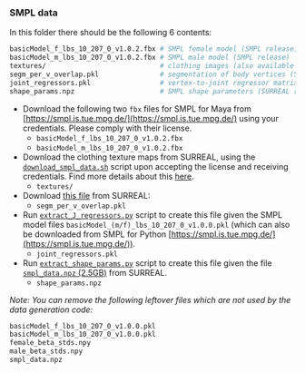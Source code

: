 ### SMPL data

In this folder there should be the following 6 contents:

``` bash
basicModel_f_lbs_10_207_0_v1.0.2.fbx # SMPL female model (SMPL release)
basicModel_m_lbs_10_207_0_v1.0.2.fbx # SMPL male model (SMPL release)
textures/                            # clothing images (also available at lsh.paris.inria.fr/SURREAL/smpl_data/textures.tar.gz) (SURREAL release)
segm_per_v_overlap.pkl               # segmentation of body vertices (SURREAL release)
joint_regressors.pkl                 # vertex-to-joint regressor matrix (SMPL release)
shape_params.npz                     # SMPL shape parameters (SURREAL release)
```

* Download the following two `fbx` files for SMPL for Maya from [https://smpl.is.tue.mpg.de/](https://smpl.is.tue.mpg.de/) using your credentials. Please comply with their license.
  * `basicModel_f_lbs_10_207_0_v1.0.2.fbx`
  * `basicModel_m_lbs_10_207_0_v1.0.2.fbx`
* Download the clothing texture maps from SURREAL, using the [`download_smpl_data.sh`](https://github.com/gulvarol/surreal/blob/master/download/download_smpl_data.sh) script upon accepting the license and receiving credentials. Find more details about this [here](https://github.com/gulvarol/surreal#211-smpl-data).
  * `textures/`
* Download [this file](https://github.com/gulvarol/surreal/blob/master/datageneration/pkl/segm_per_v_overlap.pkl) from SURREAL:
  * `segm_per_v_overlap.pkl`
* Run [`extract_J_regressors.py`](../misc/prepare_smpl_data/extract_J_regressors.py) script to create this file given the SMPL model files `basicModel_(m/f)_lbs_10_207_0_v1.0.0.pkl` (which can also be downloaded from SMPL for Python [https://smpl.is.tue.mpg.de/](https://smpl.is.tue.mpg.de/)).
  * `joint_regressors.pkl`
* Run [`extract_shape_params.py`](../misc/prepare_smpl_data/extract_shape_params.py) script to create this file given the file [`smpl_data.npz` (2.5GB)](https://lsh.paris.inria.fr/SURREAL/smpl_data/smpl_data.npz) from SURREAL.
  *  `shape_params.npz`

*Note: You can remove the following leftover files which are not used by the data generation code:*
``` bash
basicModel_f_lbs_10_207_0_v1.0.0.pkl
basicModel_m_lbs_10_207_0_v1.0.0.pkl
female_beta_stds.npy
male_beta_stds.npy
smpl_data.npz
```